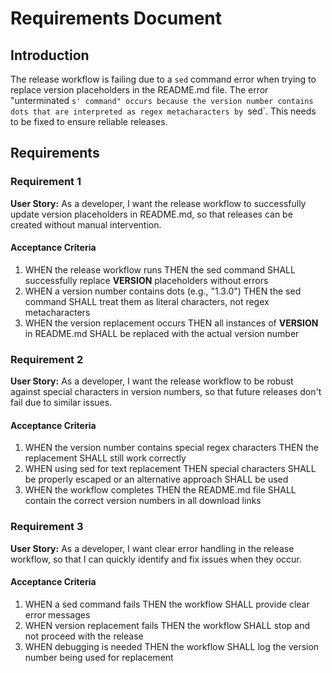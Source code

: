 # Requirements Document

## Introduction

The release workflow is failing due to a `sed` command error when trying to replace version placeholders in the README.md file. The error "unterminated `s' command" occurs because the version number contains dots that are interpreted as regex metacharacters by `sed`. This needs to be fixed to ensure reliable releases.

## Requirements

### Requirement 1

**User Story:** As a developer, I want the release workflow to successfully update version placeholders in README.md, so that releases can be created without manual intervention.

#### Acceptance Criteria

1. WHEN the release workflow runs THEN the sed command SHALL successfully replace __VERSION__ placeholders without errors
2. WHEN a version number contains dots (e.g., "1.3.0") THEN the sed command SHALL treat them as literal characters, not regex metacharacters
3. WHEN the version replacement occurs THEN all instances of __VERSION__ in README.md SHALL be replaced with the actual version number

### Requirement 2

**User Story:** As a developer, I want the release workflow to be robust against special characters in version numbers, so that future releases don't fail due to similar issues.

#### Acceptance Criteria

1. WHEN the version number contains special regex characters THEN the replacement SHALL still work correctly
2. WHEN using sed for text replacement THEN special characters SHALL be properly escaped or an alternative approach SHALL be used
3. WHEN the workflow completes THEN the README.md file SHALL contain the correct version numbers in all download links

### Requirement 3

**User Story:** As a developer, I want clear error handling in the release workflow, so that I can quickly identify and fix issues when they occur.

#### Acceptance Criteria

1. WHEN a sed command fails THEN the workflow SHALL provide clear error messages
2. WHEN version replacement fails THEN the workflow SHALL stop and not proceed with the release
3. WHEN debugging is needed THEN the workflow SHALL log the version number being used for replacement